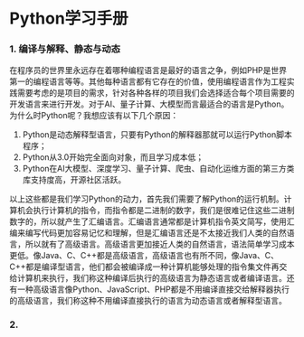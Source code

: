 # Python学习手册



### 1. 编译与解释、静态与动态

在程序员的世界里永远存在着哪种编程语言是最好的语言之争，例如PHP是世界第一的编程语言等等。其他每种语言都有它存在的价值，使用编程语言作为工程实践需要考虑的是项目的需求，针对各种各样的项目我们会选择适合每个项目需要的开发语言来进行开发。对于AI、量子计算、大模型而言最适合的语言是Python。为什么时Python呢？我想应该有以下几个原因：

1. Python是动态解释型语言，只要有Python的解释器那就可以运行Python脚本程序；
2. Python从3.0开始完全面向对象，而且学习成本低；
3. Python在AI大模型、深度学习、量子计算、爬虫、自动化运维方面的第三方类库支持度高，开源社区活跃。

以上这些都是我们学习Python的动力，首先我们需要了解Python的运行机制。计算机会执行计算机的指令，而指令都是二进制的数字，我们是很难记住这些二进制数字的，所以就产生了汇编语言。汇编语言通常都是计算机指令英文简写，使用汇编来编写代码更加容易记忆和理解，但是汇编语言还是不太接近我们人类的自然语言，所以就有了高级语言。高级语言更加接近人类的自然语言，语法简单学习成本更低。像Java、C、C++都是高级语言，高级语言也有所不同，像Java、C、C++都是编译型语言，他们都会被编译成一种计算机能够处理的指令集文件再交给计算机来执行，我们称这种编译后执行的高级语言为静态语言或者编译语言。还有一种高级语言像Python、JavaScript、PHP都是不用编译直接交给解释器执行的高级语言，我们称这种不用编译直接执行的语言为动态语言或者解释型语言。



### 2. 